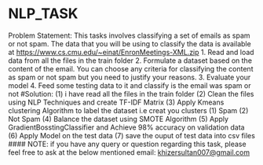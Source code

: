 # NLP_TASK
Problem Statement: This tasks involves classifying a set of emails as spam or not spam. The data that you will be using to classify the data is available at https://www.cs.cmu.edu/~einat/EnronMeetings-XML.zip 1. Read and load data from all the files in the train folder 2. Formulate a dataset based on the content of the email. You can choose any criteria for classifying the content as spam or not spam but you need to justify your reasons. 3. Evaluate your model 4. Feed some testing data to it and classify is the email was spam or not   #Solution: (1) i have read all the files in the train folder (2) Clean the files using NLP Techniques and create TF-IDF Matrix  (3) Apply Kmeans clustering Algorithm to label the dataset i.e creat you clusters (1) Spam (2) Not Spam (4) Balance the dataset using SMOTE Algorithm (5) Apply GradientBosstingClassifier and Achieve 98% accuracy on validation data (6) Apply Model on the test data (7) save the ouput of test data into csv files   #### NOTE: if you have any query or question regarding this task, please feel free to ask at the below mentioned email: khizersultan007@gmail.com
